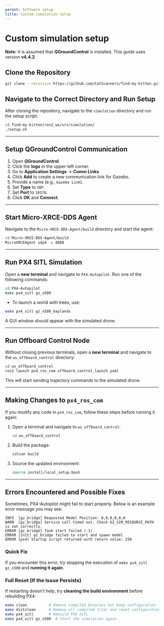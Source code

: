 ```yaml
---
parent: Software setup
title: Custom simulation setup
---
```



# Custom simulation setup

**Note:** It is assumed that **QGroundControl** is installed. This guide uses version **v4.4.2**.

## Clone the Repository
```bash
git clone --recursive https://github.com/CatScanners/find-my-kitten.git
```

## Navigate to the Correct Directory and Run Setup
After cloning the repository, navigate to the `simulation` directory and run the setup script:

```bash
cd find-my-kitten/ros2_ws/src/simulation/
./setup.sh
```

---

## Setup QGroundControl Communication
1. Open **QGroundControl**.
2. Click the **logo** in the upper-left corner.
3. Go to **Application Settings** → **Comm Links**.
4. Click **Add** to create a new communication link for Gazebo.
5. Provide a name (e.g., `Gazebo Link`).
6. Set **Type** to `UDP`.
7. Set **Port** to `18570`.
8. Click **OK** and **Connect**.

---

## Start Micro-XRCE-DDS Agent
Navigate to the `Micro-XRCE-DDS-Agent/build` directory and start the agent:

```bash
cd Micro-XRCE-DDS-Agent/build
MicroXRCEAgent udp4 -p 8888
```

---

## Run PX4 SITL Simulation
Open a **new terminal** and navigate to `PX4-Autopilot`. Run one of the following commands:

```bash
cd PX4-Autopilot
make px4_sitl gz_x500
```

- To launch a world with trees, use:

```bash
make px4_sitl gz_x500_baylands
```

A GUI window should appear with the simulated drone.

---

## Run Offboard Control Node
Without closing previous terminals, open a **new terminal** and navigate to the `ws_offboard_control` directory:

```bash
cd ws_offboard_control
ros2 launch px4_ros_com offboard_control_launch.yaml
```

This will start sending trajectory commands to the simulated drone.

---

## Making Changes to `px4_ros_com`
If you modify any code in `px4_ros_com`, follow these steps before running it again:

1. Open a terminal and navigate to `ws_offboard_control`:
   ```bash
   cd ws_offboard_control
   ```
2. Build the package:
   ```bash
   colcon build
   ```
3. Source the updated environment:
   ```bash
   source install/local_setup.bash
   ```

---

## **Errors Encountered and Possible Fixes**
Sometimes, PX4-Autopilot might fail to start properly. Below is an example error message you may see:

```
INFO  [gz_bridge] Requested Model Position: 0,0,0,0,0,0
WARN  [gz_bridge] Service call timed out. Check GZ_SIM_RESOURCE_PATH is set correctly.
ERROR [gz_bridge] Task start failed (-1)
ERROR [init] gz_bridge failed to start and spawn model
ERROR [px4] Startup script returned with return value: 256
```

### **Quick Fix**
If you encounter this error, try stopping the execution of `make px4_sitl gz_x500` and **running it again**.

### **Full Reset (If the Issue Persists)**
If restarting doesn't help, try **cleaning the build environment** before rebuilding PX4:

```bash
make clean          # Remove compiled binaries but keep configuration files
make distclean      # Remove all compiled files and reset configuration
make px4_sitl       # Rebuild PX4 SITL
make px4_sitl gz_x500  # Start the simulation again
```
